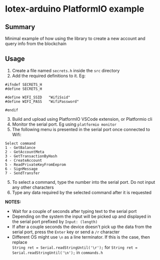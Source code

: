# Iotex-arduino PlatformIO example

## Summary

Minimal example of how using the library to create a new account and query info from the blockchain

## Usage

1. Create a file named `secrets.h` inside the `src` directory
2. Add the required definitions to it. Eg:

```
#ifndef SECRETS_H
#define SECRETS_H

#define WIFI_SSID   "WifiSsid"
#define WIFI_PASS   "WifiPassword"

#endif
```
3. Build and upload using PlatformIO VSCode extension, or Platformio cli
4. Monitor the serial port. Eg using `platformio monitor`
5. The following menu is presented in the serial port once connected to Wifi:
```
Select command
1 - GetBalance
2 - GetAccountMeta
3 - GetTransactionByHash
4 - CreateAccount
5 - ReadPrivateKeyFromEeprom
6 - SignMessage
7 - SendTransfer
```
5. To select a command, type the number into the serial port. Do not input any other characters
6. Type any data required by the selected command after it is requested

**NOTES:** 
- Wait for a couple of seconds after typing text to the serial port
- Depending on the system the input will be picked up and displayed in the serial port prefixed by `Input: (length)`
- If after a couple seconds the device doesn't pick up the data from the serial port, press the `Enter` key or send a `/r` character
- Different OS might use `\n` as a line terminator. If this is the case, then replace  
  `String ret = Serial.readStringUntil('\r');` for `String ret = Serial.readStringUntil('\n');` in `commands.h`

